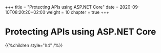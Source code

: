 +++
title = "Protecting APIs using ASP.NET Core"
date = 2020-09-10T08:20:20+02:00
weight = 10
chapter = true
+++

# Protecting APIs using ASP.NET Core

{{%children style="h4" /%}}

